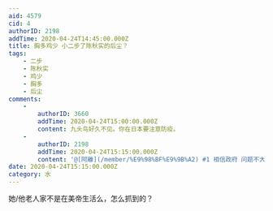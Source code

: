 ```yaml
---
aid: 4579
cid: 4
authorID: 2198
addTime: 2020-04-24T14:45:00.000Z
title: 胸多鸡少 小二步了陈秋实的后尘？
tags:
    - 二步
    - 陈秋实
    - 鸡少
    - 胸多
    - 后尘
comments:
    -
        authorID: 3660
        addTime: 2020-04-24T15:00:00.000Z
        content: 九头鸟好久不见。你在日本要注意防疫。
    -
        authorID: 2198
        addTime: 2020-04-24T15:15:00.000Z
        content: '@[阿離](/member/%E9%98%BF%E9%9B%A2) #1 相信政府 问题不大'
date: 2020-04-24T15:15:00.000Z
category: 水
---
```


她/他老人家不是在美帝生活么，怎么抓到的？
